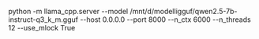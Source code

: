 python -m llama_cpp.server   --model /mnt/d/modelligguf/qwen2.5-7b-instruct-q3_k_m.gguf   --host 0.0.0.0   --port 8000   --n_ctx 6000   --n_threads 12  --use_mlock True
